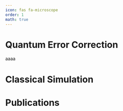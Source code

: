 ```yaml
---
icon: fas fa-microscope
order: 1
math: true
---
```


# Quantum Error Correction

aaaa


# Classical Simulation


# Publications
